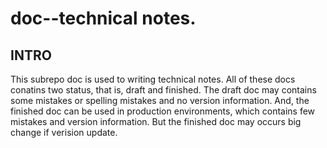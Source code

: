 doc--technical notes.
==========

## INTRO
This subrepo doc is used to writing technical notes. All of these docs
conatins two status, that is, draft and finished. The draft doc may
contains some mistakes or spelling mistakes and no version
information. And, the finished doc can be used in production
environments, which contains few mistakes and version information. But
the finished doc may occurs big change if verision update.


## 
